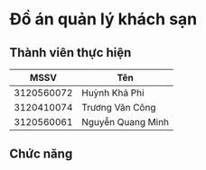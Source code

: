 # Đồ án quản lý khách sạn

## Thành viên thực hiện

| MSSV |Tên |
| -----| ----- |
| 3120560072 | Huỳnh Khả Phi |
| 3120410074 | Trương Văn Công |
| 3120560061 | Nguyễn Quang Minh |

## Chức năng




